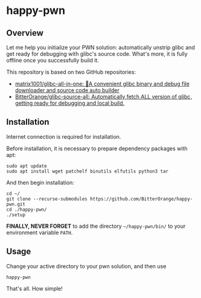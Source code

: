 # happy-pwn

## Overview

Let me help you initialize your PWN solution: automatically unstrip glibc and get ready for debugging with glibc's source code. What's more, it is fully offline once you successfully build it.

This repository is based on two GitHub repositories:

- [matrix1001/glibc-all-in-one: 🎁A convenient glibc binary and debug file downloader and source code auto builder](https://github.com/matrix1001/glibc-all-in-one)
- [BitterOrange/glibc-source-all: Automatically fetch ALL version of glibc, getting ready for debugging and local build.](https://github.com/BitterOrange/glibc-source-all)

## Installation

Internet connection is required for installation.

Before installation, it is necessary to prepare dependency packages with apt:

```shell
sudo apt update
sudo apt install wget patchelf binutils elfutils python3 tar
```

And then begin installation:

```shell
cd ~/
git clone --recurse-submodules https://github.com/BitterOrange/happy-pwn.git
cd ./happy-pwn/
./setup
```

**FINALLY, NEVER FORGET** to add the directory `~/happy-pwn/bin/` to your environment variable `PATH`.

## Usage

Change your active directory to your pwn solution, and then use

```shell
happy-pwn
```

That's all. How simple!
